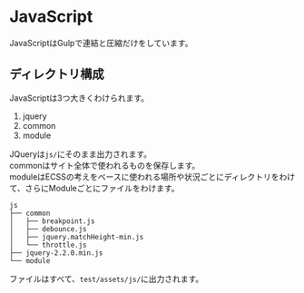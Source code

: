 # JavaScript
JavaScriptはGulpで連結と圧縮だけをしています。

## ディレクトリ構成
JavaScriptは3つ大きくわけられます。

1. jquery
2. common
3. module

JQueryは`js/`にそのまま出力されます。  
commonはサイト全体で使われるものを保存します。  
moduleはECSSの考えをベースに使われる場所や状況ごとにディレクトリをわけて、さらにModuleごとにファイルをわけます。

```
js
├── common
│   ├── breakpoint.js
│   ├── debounce.js
│   ├── jquery.matchHeight-min.js
│   └── throttle.js
├── jquery-2.2.0.min.js
└── module
```

ファイルはすべて、`test/assets/js/`に出力されます。
